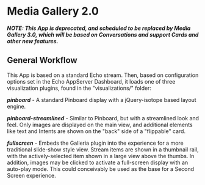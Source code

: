 Media Gallery 2.0
=================

***NOTE: This App is deprecated, and scheduled to be replaced by Media Gallery
3.0, which will be based on Conversations and support Cards and other new
features.***

General Workflow
----------------

This App is based on a standard Echo stream. Then, based on configuration
options set in the Echo AppServer Dashboard, it loads one of three visualization
plugins, found in the "visualizations/" folder:

  ***pinboard*** - A standard Pinboard display with a jQuery-isotope based
  layout engine.

  ***pinboard-streamlined*** - Similar to Pinboard, but with a streamlined
  look and feel. Only images are displayed on the main view, and additional
  elements like text and Intents are shown on the "back" side of a "flippable"
  card.

  ***fullscreen*** - Embeds the Galleria plugin into the experience for a more
  traditional slide-show style view. Stream items are shown in a thumbnail
  rail, with the actively-selected item shown in a large view above the thumbs.
  In addition, images may be clicked to activate a full-screen display with an
  auto-play mode. This could conceivably be used as the base for a Second Screen
  experience.

